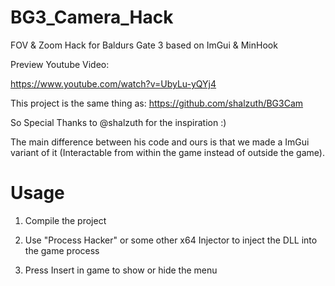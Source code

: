 # BG3_Camera_Hack
FOV &amp; Zoom Hack for Baldurs Gate 3 based on ImGui &amp; MinHook

Preview Youtube Video:

https://www.youtube.com/watch?v=UbyLu-yQYj4

This project is the same thing as: https://github.com/shalzuth/BG3Cam

So Special Thanks to @shalzuth for the inspiration :)

The main difference between his code and ours is that we made a ImGui variant of it (Interactable from within the game instead of outside the game).


# Usage

1. Compile the project

2. Use "Process Hacker" or some other x64 Injector to inject the DLL into the game process

3. Press Insert in game to show or hide the menu
